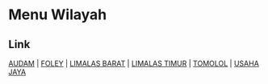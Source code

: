 # Menu Wilayah

## Link

[AUDAM](https://github.com/gigit-pemilu/pemilu-2024-96-papua-barat-daya/tree/main/pilpres/hitung-suara/sub/96-papua-barat-daya/sub/03-raja-ampat/sub/06-misool-timur/sub/2016-audam)
 | 
[FOLEY](https://github.com/gigit-pemilu/pemilu-2024-96-papua-barat-daya/tree/main/pilpres/hitung-suara/sub/96-papua-barat-daya/sub/03-raja-ampat/sub/06-misool-timur/sub/2001-foley)
 | 
[LIMALAS BARAT](https://github.com/gigit-pemilu/pemilu-2024-96-papua-barat-daya/tree/main/pilpres/hitung-suara/sub/96-papua-barat-daya/sub/03-raja-ampat/sub/06-misool-timur/sub/2017-limalas-barat)
 | 
[LIMALAS TIMUR](https://github.com/gigit-pemilu/pemilu-2024-96-papua-barat-daya/tree/main/pilpres/hitung-suara/sub/96-papua-barat-daya/sub/03-raja-ampat/sub/06-misool-timur/sub/2012-limalas-timur)
 | 
[TOMOLOL](https://github.com/gigit-pemilu/pemilu-2024-96-papua-barat-daya/tree/main/pilpres/hitung-suara/sub/96-papua-barat-daya/sub/03-raja-ampat/sub/06-misool-timur/sub/2003-tomolol)
 | 
[USAHA JAYA](https://github.com/gigit-pemilu/pemilu-2024-96-papua-barat-daya/tree/main/pilpres/hitung-suara/sub/96-papua-barat-daya/sub/03-raja-ampat/sub/06-misool-timur/sub/2011-usaha-jaya)

